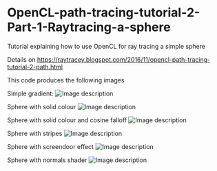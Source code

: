# OpenCL-path-tracing-tutorial-2-Part-1-Raytracing-a-sphere
Tutorial explaining how to use OpenCL for ray tracing a simple sphere

Details on https://raytracey.blogspot.com/2016/11/opencl-path-tracing-tutorial-2-path.html

This code produces the following images

Simple gradient:
![Image description](https://github.com/straaljager/OpenCL-path-tracing-tutorial-2-Part-1-Raytracing-a-sphere/blob/master/opencl_simple_gradient.png)

Sphere with solid colour
![Image description](https://github.com/straaljager/OpenCL-path-tracing-tutorial-2-Part-1-Raytracing-a-sphere/blob/master/opencl_raytracer1.png)

Sphere with solid colour and cosine falloff
![Image description](https://github.com/straaljager/OpenCL-path-tracing-tutorial-2-Part-1-Raytracing-a-sphere/blob/master/opencl_raytracer2.png)

Sphere with stripes
![Image description](https://github.com/straaljager/OpenCL-path-tracing-tutorial-2-Part-1-Raytracing-a-sphere/blob/master/opencl_raytracer3.png)

Sphere with screendoor effect
![Image description](https://github.com/straaljager/OpenCL-path-tracing-tutorial-2-Part-1-Raytracing-a-sphere/blob/master/opencl_raytracer4.png)

Sphere with normals shader
![Image description](https://github.com/straaljager/OpenCL-path-tracing-tutorial-2-Part-1-Raytracing-a-sphere/blob/master/opencl_raytracer5.png)


